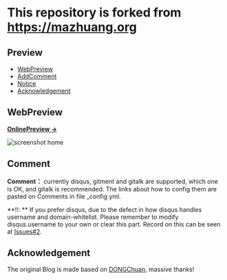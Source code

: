 # This repository is forked from <https://mazhuang.org>

## Preview

<!-- vim-markdown-toc GFM -->

* [WebPreview](#WebPreview)
* [AddComment](#Comment)
* [Notice](#Notice)
* [Acknowledgement](#Acknowledgement)

<!-- vim-markdown-toc -->

## WebPreview

**[OnlinePreview &rarr;](https://yuanzhi-zhu.github.io)**

![screenshot home](https://yuanzhi-zhu.github.io/assets/images/screenshots/myhome.png)

## Comment

**Comment：** currently disqus, gitment and gitalk are supported, which one is OK, and gitalk is recommended. The links about how to config them are pasted on Comments in file \_config.yml.

**!!: ** If you prefer disqus, due to the defect in how disqus handles username and domain-whitelist. Please remember to modify disqus.username to  your own or clear this part. Record on this can be seen at [Issues#2][1].

## Acknowledgement

The original Blog is made based on [DONGChuan](https://dongchuan.github.io), massive thanks!

[1]: https://github.com/mzlogin/mzlogin.github.io/issues/2
[2]: https://github.com/mzlogin/chinese-copywriting-guidelines
